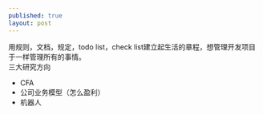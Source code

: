 ```yaml
---
published: true
layout: post
---
```

用规则，文档，规定，todo list，check list建立起生活的章程，想管理开发项目于一样管理所有的事情。  
三大研究方向   
   - CFA
   - 公司业务模型（怎么盈利）
   - 机器人
